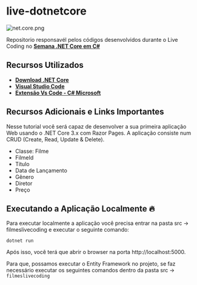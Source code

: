 # live-dotnetcore

![net.core.png](https://dotnet.microsoft.com/static/images/illustrations/swimlane_xamarin_cross_platform.svg?v=8i9yvGLKnuxBkBB0aLyoQgvFcIiscevspH4_6dKGNZ0)

Repositorio responsavél pelos códigos desenvolvidos durante o Live Coding no **[Semana .NET Core em C#](https://youtu.be/j4IJQdLxGuM?list=PLb2HQ45KP0WupNUElyrf-TT9_OaVb2p3-)**

## Recursos Utilizados

* **[Download .NET Core](https://aka.ms/AA69ihe)**
* **[Visual Studio Code](https://code.visualstudio.com/?WT.mc_id=javascript-0000-gllemos)**
* **[Extensão Vs Code - C# Microsoft](https://marketplace.visualstudio.com/items?itemName=ms-vscode.csharp&WT.mc_id=javascript-0000-gllemos)**

## Recursos Adicionais e Links Importantes
Nesse tutorial você será capaz de desenvolver a sua primeira aplicação Web usando o .NET Core 3.x com Razor Pages. A aplicação consiste num CRUD (Create, Read, Update & Delete).

* Classe: Filme
* FilmeId
* Título
* Data de Lançamento
* Gênero
* Diretor
* Preço

## Executando a Aplicação Localmente 🔥
Para executar localmente a aplicação você precisa entrar na pasta src -> filmeslivecoding e executar o seguinte comando:

`dotnet run`   

Após isso, você terá que abrir o browser na porta http://localhost:5000.

Para que, possamos executar o Entity Framework no projeto, se faz necessário executar os seguintes comandos dentro da pasta src -> `filmeslivecoding`
